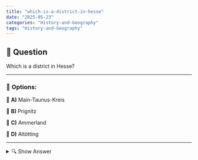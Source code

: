 ```yaml
---
title: "which-is-a-district-in-hesse"
date: "2025-05-23"
categories: "History-and-Geography"
tags: "History-and-Geography"
---
```


## 📌 **Question**

Which is a district in Hesse?



---

### 📝 **Options:**

🔘 **A)** Main-Taunus-Kreis

🔘 **B)** Prignitz

🔘 **C)** Ammerland

🔘 **D)** Altötting

---

<details>
  <summary>🔍 Show Answer</summary>

  <p>
💡  <b>Correct Answer:</b>  a
  </p>
  <p>
    📖<b>Explanation:</b>
    
  </p>
</details>
